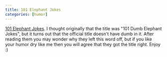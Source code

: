 ```yaml
--- 
title: 101 Elephant Jokes
categories: [humor]
---
```

[101 Elephant Jokes](/101elephantjokes/). I thought originally that the title was "101 Dumb Elephant Jokes", but it turns out that the official title doesn't have dumb in it. After reading them you may wonder why they left this word off, but if you like your humor dry like me then you will agree that they got the title right.  Enjoy :)